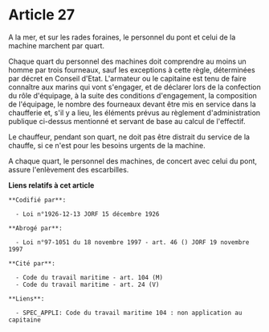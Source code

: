 # Article 27

A la mer, et sur les rades foraines, le personnel du pont et celui de la machine marchent par quart. 

Chaque quart du personnel des machines doit comprendre au moins un homme par trois fourneaux, sauf les exceptions à cette
règle, déterminées par décret en Conseil d'Etat. L'armateur ou le capitaine est tenu de faire connaître aux marins qui vont
s'engager, et de déclarer lors de la confection du rôle d'équipage, à la suite des conditions d'engagement, la composition de
l'équipage, le nombre des fourneaux devant être mis en service dans la chaufferie et, s'il y a lieu, les éléments prévus au
règlement d'administration publique ci-dessus mentionné et servant de base au calcul de l'effectif.

Le chauffeur, pendant son quart, ne doit pas être distrait du service de la chauffe, si ce n'est pour les besoins urgents de
la machine. 

A chaque quart, le personnel des machines, de concert avec celui du pont, assure l'enlèvement des escarbilles.

**Liens relatifs à cet article**

	**Codifié par**:

	  - Loi n°1926-12-13 JORF 15 décembre 1926

	**Abrogé par**:

	  - Loi n°97-1051 du 18 novembre 1997 - art. 46 () JORF 19 novembre 1997

	**Cité par**:

	  - Code du travail maritime - art. 104 (M)
	  - Code du travail maritime - art. 24 (V)

	**Liens**:

	  - SPEC_APPLI: Code du travail maritime 104 : non application au capitaine
